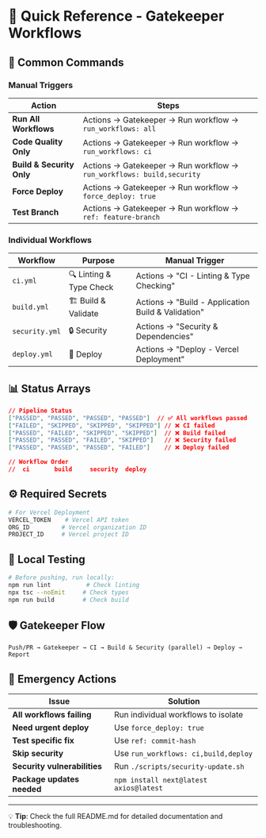 # 🚀 Quick Reference - Gatekeeper Workflows

## 🎯 Common Commands

### Manual Triggers

| Action | Steps |
|--------|-------|
| **Run All Workflows** | Actions → Gatekeeper → Run workflow → `run_workflows: all` |
| **Code Quality Only** | Actions → Gatekeeper → Run workflow → `run_workflows: ci` |
| **Build & Security Only** | Actions → Gatekeeper → Run workflow → `run_workflows: build,security` |
| **Force Deploy** | Actions → Gatekeeper → Run workflow → `force_deploy: true` |
| **Test Branch** | Actions → Gatekeeper → Run workflow → `ref: feature-branch` |

### Individual Workflows

| Workflow | Purpose | Manual Trigger |
|----------|---------|----------------|
| `ci.yml` | 🔍 Linting & Type Check | Actions → "CI - Linting & Type Checking" |
| `build.yml` | 🏗️ Build & Validate | Actions → "Build - Application Build & Validation" |
| `security.yml` | 🔒 Security | Actions → "Security & Dependencies" |
| `deploy.yml` | 🚀 Deploy | Actions → "Deploy - Vercel Deployment" |

## 📊 Status Arrays

```json
// Pipeline Status
["PASSED", "PASSED", "PASSED", "PASSED"]  // ✅ All workflows passed
["FAILED", "SKIPPED", "SKIPPED", "SKIPPED"] // ❌ CI failed
["PASSED", "FAILED", "SKIPPED", "SKIPPED"]  // ❌ Build failed
["PASSED", "PASSED", "FAILED", "SKIPPED"]   // ❌ Security failed
["PASSED", "PASSED", "PASSED", "FAILED"]    // ❌ Deploy failed

// Workflow Order
//  ci       build     security  deploy
```

## ⚙️ Required Secrets

```bash
# For Vercel Deployment
VERCEL_TOKEN    # Vercel API token
ORG_ID         # Vercel organization ID
PROJECT_ID     # Vercel project ID
```

## 🔧 Local Testing

```bash
# Before pushing, run locally:
npm run lint          # Check linting
npx tsc --noEmit     # Check types  
npm run build        # Check build
```

## 🛡️ Gatekeeper Flow

```
Push/PR → Gatekeeper → CI → Build & Security (parallel) → Deploy → Report
```

## 🚨 Emergency Actions

| Issue | Solution |
|-------|----------|
| **All workflows failing** | Run individual workflows to isolate |
| **Need urgent deploy** | Use `force_deploy: true` |
| **Test specific fix** | Use `ref: commit-hash` |
| **Skip security** | Use `run_workflows: ci,build,deploy` |
| **Security vulnerabilities** | Run `./scripts/security-update.sh` |
| **Package updates needed** | `npm install next@latest axios@latest` |

---
💡 **Tip**: Check the full README.md for detailed documentation and troubleshooting.
